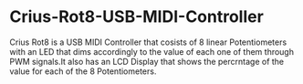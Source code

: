 # Crius-Rot8-USB-MIDI-Controller
Crius Rot8 is a USB MIDI Controller that cosists of 8 linear Potentiometers with an LED that dims accordingly to the value of each one of them through PWM signals.It also has an LCD Display that shows the percrntage of the value for each of the 8 Potentiometers.
